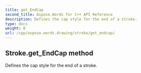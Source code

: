 ```yaml
---
title: get_EndCap
second_title: Aspose.Words for C++ API Reference
description: Defines the cap style for the end of a stroke. 
type: docs
weight: 0
url: /cpp/aspose.words.drawing/stroke/get_endcap/
---
```

## Stroke.get_EndCap method


Defines the cap style for the end of a stroke.

